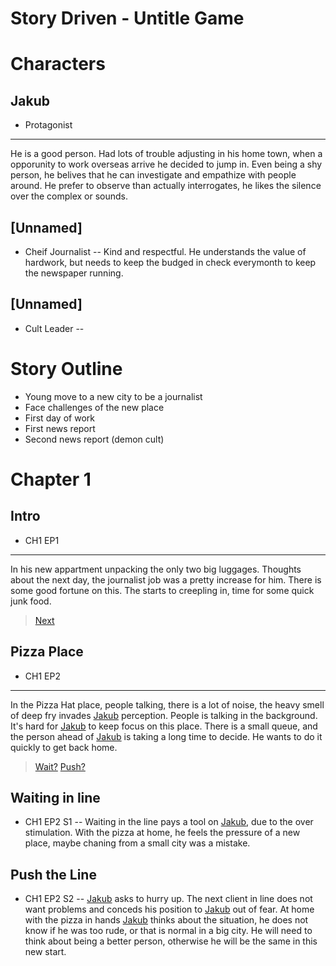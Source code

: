 # Story Driven - Untitle Game

# Characters 

## Jakub
- Protagonist
---
He is a good person. Had lots of trouble adjusting in his home town, when a opporunity to work overseas arrive he decided to jump in.
Even being a shy person, he belives that he can investigate and empathize with people around. 
He prefer to observe than actually interrogates, he likes the silence over the complex or sounds.



## [Unnamed]
- Cheif Journalist
--
Kind and respectful. He understands the value of hardwork, but needs to keep the budged in check everymonth to keep the newspaper running.



## [Unnamed]
- Cult Leader
--



# Story Outline

- Young move to a new city to be a journalist
- Face challenges of the new place
- First day of work
- First news report
- Second news report (demon cult)



# Chapter 1

## Intro
- CH1 EP1
---
In his new appartment unpacking the only two big luggages.
Thoughts about the next day, the journalist job was a pretty increase for him.
There is some good fortune on this.
The starts to creepling in, time for some quick junk food.

> [Next](#pizza-place)



## Pizza Place
- CH1 EP2
---
In the Pizza Hat place, people talking, there is a lot of noise, the heavy smell of deep fry invades [Jakub](#jakub) perception.
People is talking in the background.
It's hard for [Jakub](#jakub) to keep focus on this place.
There is a small queue, and the person ahead of [Jakub](#jakub) is taking a long time to decide.
He wants to do it quickly to get back home.

> [Wait?](#waiting-in-line)
> [Push?](#push-the-line)



## Waiting in line
- CH1 EP2 S1
--
Waiting in the line pays a tool on [Jakub](#jakub), due to the over stimulation.
With the pizza at home, he feels the pressure of a new place, maybe chaning from a small city was a mistake.



## Push the Line
- CH1 EP2 S2
--
[Jakub](#jakub) asks to hurry up. The next client in line does not want problems and conceds his position to [Jakub](#jakub) out of fear.
At home with the pizza in hands [Jakub](#jakub) thinks about the situation, he does not know if he was too rude, or that is normal in a big city.
He will need to think about being a better person, otherwise he will be the same in this new start.



